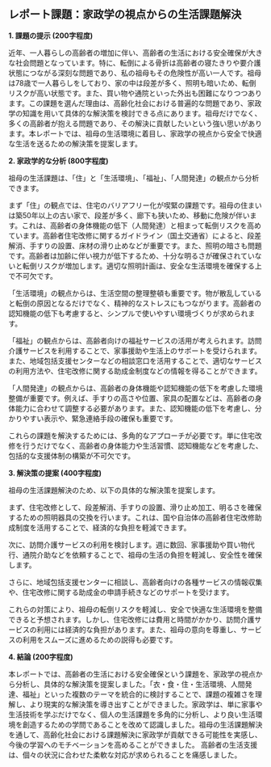 ## レポート課題：家政学の視点からの生活課題解決

**1. 課題の提示 (200字程度)**

近年、一人暮らしの高齢者の増加に伴い、高齢者の生活における安全確保が大きな社会問題となっています。特に、転倒による骨折は高齢者の寝たきりや要介護状態につながる深刻な問題であり、私の祖母もその危険性が高い一人です。祖母は78歳で一人暮らしをしており、家の中は段差が多く、照明も暗いため、転倒リスクが高い状態です。また、買い物や通院といった外出も困難になりつつあります。この課題を選んだ理由は、高齢化社会における普遍的な問題であり、家政学の知識を用いて具体的な解決策を検討できる点にあります。祖母だけでなく、多くの高齢者が抱える問題であり、その解決に貢献したいという強い思いがあります。本レポートでは、祖母の生活環境に着目し、家政学の視点から安全で快適な生活を送るための解決策を提案します。


**2. 家政学的な分析 (800字程度)**

祖母の生活課題は、「住」と「生活環境」、「福祉」、「人間発達」の観点から分析できます。

まず「住」の観点では、住宅のバリアフリー化が喫緊の課題です。祖母の住まいは築50年以上の古い家で、段差が多く、廊下も狭いため、移動に危険が伴います。これは、高齢者の身体機能の低下（人間発達）と相まって転倒リスクを高めています。高齢者住宅改修に関するガイドライン（国土交通省）によると、段差解消、手すりの設置、床材の滑り止めなどが重要です。また、照明の暗さも問題です。高齢者は加齢に伴い視力が低下するため、十分な明るさが確保されていないと転倒リスクが増加します。適切な照明計画は、安全な生活環境を確保する上で不可欠です。

「生活環境」の観点からは、生活空間の整理整頓も重要です。物が散乱していると転倒の原因となるだけでなく、精神的なストレスにもつながります。高齢者の認知機能の低下も考慮すると、シンプルで使いやすい環境づくりが求められます。

「福祉」の観点からは、高齢者向けの福祉サービスの活用が考えられます。訪問介護サービスを利用することで、家事援助や生活上のサポートを受けられます。また、地域包括支援センターなどの相談窓口を活用することで、適切なサービスの利用方法や、住宅改修に関する助成金制度などの情報を得ることができます。

「人間発達」の観点からは、高齢者の身体機能や認知機能の低下を考慮した環境整備が重要です。例えば、手すりの高さや位置、家具の配置などは、高齢者の身体能力に合わせて調整する必要があります。また、認知機能の低下を考慮し、分かりやすい表示や、緊急連絡手段の確保も重要です。

これらの課題を解決するためには、多角的なアプローチが必要です。単に住宅改修を行うだけでなく、高齢者の身体能力や生活習慣、認知機能などを考慮した、包括的な支援体制の構築が不可欠です。


**3. 解決策の提案 (400字程度)**

祖母の生活課題解決のため、以下の具体的な解決策を提案します。

まず、住宅改修として、段差解消、手すりの設置、滑り止め加工、明るさを確保するための照明器具の交換を行います。これは、国や自治体の高齢者住宅改修助成制度を活用することで、経済的な負担を軽減できます。

次に、訪問介護サービスの利用を検討します。週に数回、家事援助や買い物代行、通院介助などを依頼することで、祖母の生活の負担を軽減し、安全性を確保します。

さらに、地域包括支援センターに相談し、高齢者向けの各種サービスの情報収集や、住宅改修に関する助成金の申請手続きなどのサポートを受けます。

これらの対策により、祖母の転倒リスクを軽減し、安全で快適な生活環境を整備できると予想されます。しかし、住宅改修には費用と時間がかかり、訪問介護サービスの利用には経済的な負担があります。また、祖母の意向を尊重し、サービスの利用をスムーズに進めるための説得も必要です。


**4. 結論 (200字程度)**

本レポートでは、高齢者の生活における安全確保という課題を、家政学の視点から分析し、具体的な解決策を提案しました。「衣・食・住・生活環境、人間発達、福祉」といった複数のテーマを統合的に検討することで、課題の複雑さを理解し、より現実的な解決策を導き出すことができました。家政学は、単に家事や生活技術を学ぶだけでなく、個人の生活課題を多角的に分析し、より良い生活環境を創造するための学問であることを改めて認識しました。祖母の生活課題解決を通して、高齢化社会における課題解決に家政学が貢献できる可能性を実感し、今後の学習へのモチベーションを高めることができました。  高齢者の生活支援は、個々の状況に合わせた柔軟な対応が求められることを痛感しました。

